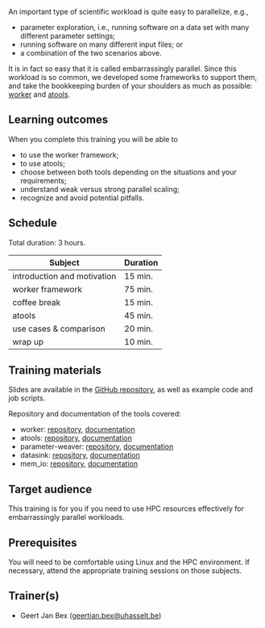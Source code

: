 An important type of scientific workload is quite easy to parallelize, e.g.,
  * parameter exploration, i.e., running software on a data set with many
    different parameter settings;
  * running software on many different input files; or
  * a combination of the two scenarios above.

It is in fact so easy that it is called embarrassingly parallel.
Since this workload is so common, we developed some frameworks to
support them, and take the bookkeeping burden of your shoulders as
much as possible: [worker](https://worker.readthedocs.io/en/latest/)
and [atools](https://atools.readthedocs.io/en/latest/).


## Learning outcomes

When you complete this training you will be able to

  * to use the worker framework;
  * to use atools;
  * choose between both tools depending on the situations and your
    requirements;
  * understand weak versus strong parallel scaling;
  * recognize and avoid potential pitfalls.


## Schedule

Total duration: 3 hours.

  | Subject                     | Duration |
  |-----------------------------|----------|
  | introduction and motivation | 15 min.  |
  | worker framework            | 75 min.  |
  | coffee break                | 15 min.  |
  | atools                      | 45 min.  |
  | use cases & comparison      | 20 min.  |
  | wrap up                     | 10 min.  |


## Training materials

Slides are available in the
 [GitHub repository](https://github.com/gjbex/worker-and-atools/),
as well as example code and job scripts.

Repository and documentation of the tools covered:
* worker: [repository](https://github.com/gjbex/worker),
          [documentation](http://worker.readthedocs.io/)
* atools: [repository](https://github.com/gjbex/atools),
          [documentation](http://atools.readthedocs.io/)
* parameter-weaver: [repository](https://github.com/gjbex/parameter-weaver/),
                    [documentation](https://github.com/gjbex/parameter-weaver/)
* datasink: [repository](https://github.com/gjbex/datasink),
            [documentation](http://datasink.readthedocs.io/)
* mem_io: [repository](https://github.com/gjbex/mem_io),
         [documentation](http://mem_io.readthedocs.io/)


## Target audience

This training is for you if you need to use HPC resources effectively
for embarrassingly parallel workloads.


## Prerequisites

You will need to be comfortable using Linux and the HPC environment.
If necessary, attend the appropriate training sessions on those subjects.


## Trainer(s)

  * Geert Jan Bex ([geertjan.bex@uhasselt.be](mailto:geertjan.bex@uhasselt.be))
